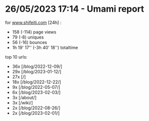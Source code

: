 # 26/05/2023 17:14 - Umami report
for www.shifeiti.com [24h] :

 - 158 (-114) page views
 - 79 (-8) uniques
 - 56 (-16) bounces
 - 1h 19' 17'' (-3h 40' 18'') totaltime


top 10 urls:
 - 36x [/blog/2022-12-09/]
 - 29x [/blog/2023-01-12/]
 - 27x [/]
 - 18x [/blog/2022-12-22/]
 - 9x [/blog/2022-05-07/]
 - 6x [/blog/2023-02-03/]
 - 3x [/about/]
 - 3x [/wiki/]
 - 2x [/blog/2022-08-26/]
 - 2x [/blog/2023-02-01/]


